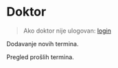 # Doktor

> Ako doktor nije ulogovan: [login](../login.md)

Dodavanje novih termina.

Pregled prošlih termina.
